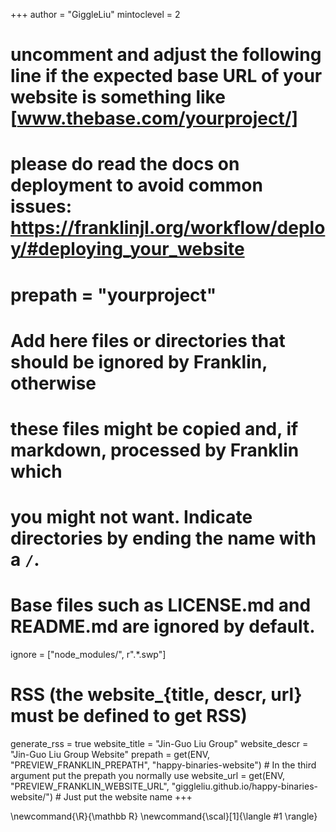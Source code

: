 <!--
Add here global page variables to use throughout your website.
-->
+++
author = "GiggleLiu"
mintoclevel = 2

# uncomment and adjust the following line if the expected base URL of your website is something like [www.thebase.com/yourproject/]
# please do read the docs on deployment to avoid common issues: https://franklinjl.org/workflow/deploy/#deploying_your_website
# prepath = "yourproject"

# Add here files or directories that should be ignored by Franklin, otherwise
# these files might be copied and, if markdown, processed by Franklin which
# you might not want. Indicate directories by ending the name with a `/`.
# Base files such as LICENSE.md and README.md are ignored by default.
ignore = ["node_modules/", r".*\.swp"]

# RSS (the website_{title, descr, url} must be defined to get RSS)
generate_rss = true
website_title = "Jin-Guo Liu Group"
website_descr = "Jin-Guo Liu Group Website"
prepath = get(ENV, "PREVIEW_FRANKLIN_PREPATH", "happy-binaries-website") # In the third argument put the prepath you normally use
website_url = get(ENV, "PREVIEW_FRANKLIN_WEBSITE_URL", "giggleliu.github.io/happy-binaries-website/") # Just put the website name
+++

<!--
Add here global latex commands to use throughout your pages.
-->
\newcommand{\R}{\mathbb R}
\newcommand{\scal}[1]{\langle #1 \rangle}
